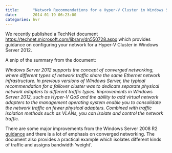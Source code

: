 ```yaml
---
title:      "Network Recommendations for a Hyper-V Cluster in Windows Server 2012"
date:       2014-01-19 06:23:00
categories: hvr
---
```

We recently published a TechNet document <https://technet.microsoft.com/library/dn550728.aspx> which provides guidance on configuring your network for a Hyper-V Cluster in Windows Server 2012.

A snip of the summary from the document:

 _Windows Server 2012 supports the concept of converged networking, where different types of network traffic share the same Ethernet network infrastructure. In previous versions of Windows Server, the typical recommendation for a failover cluster was to dedicate separate physical network adapters to different traffic types. Improvements in Windows Server 2012, such as Hyper-V QoS and the ability to add virtual network adapters to the management operating system enable you to consolidate the network traffic on fewer physical adapters. Combined with traffic isolation methods such as VLANs, you can isolate and control the network traffic._

There are some major improvements from the Windows Server 2008 R2 [guidance](https://technet.microsoft.com/library/ff428137\(WS.10\).aspx) and there is a lot of emphasis on converged networking. The document also provides a practical example which isolates different kinds of traffic and assigns bandwidth ‘weight’.

